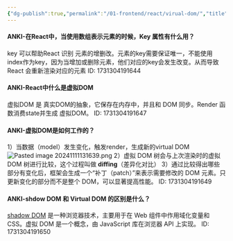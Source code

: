 ```yaml
---
{"dg-publish":true,"permalink":"/01-frontend/react/virual-dom/","title":"关于 virtual-dom的知识点","tags":["react","frontend"],"created":"2024-11-11T11:12:32.594+08:00","updated":"2024-12-02T15:01:52.877+08:00"}
---
```


#### ANKI-在React中，当使用数组表示元素的时候，Key 属性有什么用？
key 可以帮助React 识别 元素的增删改。元素的key需要保证唯一，不能使用index作为key，因为当增加或删除元素，他们对应的key会发生改变。从而导致React 会重新渲染对应的元素
ID: 1731304191644


#### ANKI-React中什么是虚拟DOM
虚拟DOM 是 真实DOM的抽象，它保存在内存中，并且和 DOM 同步。Render 函数消费state并生成 虚拟DOM。
ID: 1731304191647


#### ANKI-虚拟DOM是如何工作的？
1）当数据（model）发生变化，触发render，生成新的virtual DOM![Pasted image 20241111131639.png](/img/user/attachments/Pasted%20image%2020241111131639.png)
2）虚拟 DOM 树会与上次渲染时的虚拟 DOM 树进行比较，这个过程叫做 **diffing**（差异化对比）
3）通过比较得出哪些部分有变化后，框架会生成一个“补丁（patch）”来表示需要修改的 DOM 元素。只更新变化的部分而不是整个 DOM，可以显著提高性能。
ID: 1731304191649


#### ANKI-shdow DOM 和 Virtual DOM 的区别是什么？
[shadow DOM](https://juejin.cn/post/7137112423613333541) 是一种浏览器技术，主要用于在 Web 组件中作用域化变量和 CSS。虚拟 DOM 是一个概念，由 JavaScript 库在浏览器 API 上实现。
ID: 1731304191650

